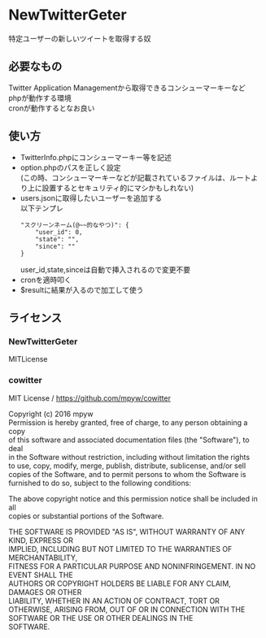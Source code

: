 # NewTwitterGeter
特定ユーザーの新しいツイートを取得する奴

## 必要なもの
Twitter Application Managementから取得できるコンシューマーキーなど  
phpが動作する環境  
cronが動作するとなお良い  

## 使い方
* TwitterInfo.phpにコンシューマーキー等を記述
* option.phpのパスを正しく設定  
(この時、コンシューマーキーなどが記載されているファイルは、ルートより上に設置するとセキュリティ的にマシかもしれない)
* users.jsonに取得したいユーザーを追加する  
以下テンプレ
    ```
    "スクリーンネーム(@~~的なやつ)": {  
        "user_id": 0,  
        "state": "",  
        "since": ""  
    }
    ```
    user_id,state,sinceは自動で挿入されるので変更不要
* cronを適時叩く
* $resultに結果が入るので加工して使う

## ライセンス
### NewTwitterGeter
MITLicense  

### cowitter
MIT License / https://github.com/mpyw/cowitter

Copyright (c) 2016 mpyw  
Permission is hereby granted, free of charge, to any person obtaining a copy  
of this software and associated documentation files (the "Software"), to deal  
in the Software without restriction, including without limitation the rights  
to use, copy, modify, merge, publish, distribute, sublicense, and/or sell  
copies of the Software, and to permit persons to whom the Software is  
furnished to do so, subject to the following conditions:  

The above copyright notice and this permission notice shall be included in all  
copies or substantial portions of the Software.

THE SOFTWARE IS PROVIDED "AS IS", WITHOUT WARRANTY OF ANY KIND, EXPRESS OR  
IMPLIED, INCLUDING BUT NOT LIMITED TO THE WARRANTIES OF MERCHANTABILITY,  
FITNESS FOR A PARTICULAR PURPOSE AND NONINFRINGEMENT. IN NO EVENT SHALL THE  
AUTHORS OR COPYRIGHT HOLDERS BE LIABLE FOR ANY CLAIM, DAMAGES OR OTHER  
LIABILITY, WHETHER IN AN ACTION OF CONTRACT, TORT OR OTHERWISE, ARISING FROM,
OUT OF OR IN CONNECTION WITH THE SOFTWARE OR THE USE OR OTHER DEALINGS IN THE  
SOFTWARE.  
